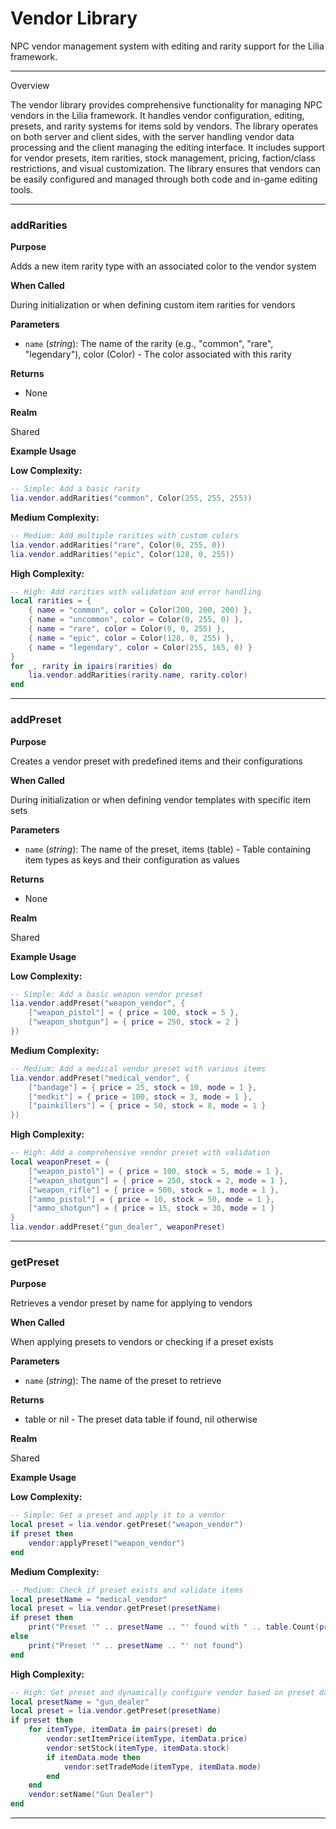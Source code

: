 # Vendor Library

NPC vendor management system with editing and rarity support for the Lilia framework.

---

Overview

The vendor library provides comprehensive functionality for managing NPC vendors in the Lilia framework. It handles vendor configuration, editing, presets, and rarity systems for items sold by vendors. The library operates on both server and client sides, with the server handling vendor data processing and the client managing the editing interface. It includes support for vendor presets, item rarities, stock management, pricing, faction/class restrictions, and visual customization. The library ensures that vendors can be easily configured and managed through both code and in-game editing tools.

---

### addRarities

**Purpose**

Adds a new item rarity type with an associated color to the vendor system

**When Called**

During initialization or when defining custom item rarities for vendors

**Parameters**

* `name` (*string*): The name of the rarity (e.g., "common", "rare", "legendary"), color (Color) - The color associated with this rarity

**Returns**

* None

**Realm**

Shared

**Example Usage**

**Low Complexity:**
```lua
-- Simple: Add a basic rarity
lia.vendor.addRarities("common", Color(255, 255, 255))

```

**Medium Complexity:**
```lua
-- Medium: Add multiple rarities with custom colors
lia.vendor.addRarities("rare", Color(0, 255, 0))
lia.vendor.addRarities("epic", Color(128, 0, 255))

```

**High Complexity:**
```lua
-- High: Add rarities with validation and error handling
local rarities = {
    { name = "common", color = Color(200, 200, 200) },
    { name = "uncommon", color = Color(0, 255, 0) },
    { name = "rare", color = Color(0, 0, 255) },
    { name = "epic", color = Color(128, 0, 255) },
    { name = "legendary", color = Color(255, 165, 0) }
}
for _, rarity in ipairs(rarities) do
    lia.vendor.addRarities(rarity.name, rarity.color)
end

```

---

### addPreset

**Purpose**

Creates a vendor preset with predefined items and their configurations

**When Called**

During initialization or when defining vendor templates with specific item sets

**Parameters**

* `name` (*string*): The name of the preset, items (table) - Table containing item types as keys and their configuration as values

**Returns**

* None

**Realm**

Shared

**Example Usage**

**Low Complexity:**
```lua
-- Simple: Add a basic weapon vendor preset
lia.vendor.addPreset("weapon_vendor", {
    ["weapon_pistol"] = { price = 100, stock = 5 },
    ["weapon_shotgun"] = { price = 250, stock = 2 }
})

```

**Medium Complexity:**
```lua
-- Medium: Add a medical vendor preset with various items
lia.vendor.addPreset("medical_vendor", {
    ["bandage"] = { price = 25, stock = 10, mode = 1 },
    ["medkit"] = { price = 100, stock = 3, mode = 1 },
    ["painkillers"] = { price = 50, stock = 8, mode = 1 }
})

```

**High Complexity:**
```lua
-- High: Add a comprehensive vendor preset with validation
local weaponPreset = {
    ["weapon_pistol"] = { price = 100, stock = 5, mode = 1 },
    ["weapon_shotgun"] = { price = 250, stock = 2, mode = 1 },
    ["weapon_rifle"] = { price = 500, stock = 1, mode = 1 },
    ["ammo_pistol"] = { price = 10, stock = 50, mode = 1 },
    ["ammo_shotgun"] = { price = 15, stock = 30, mode = 1 }
}
lia.vendor.addPreset("gun_dealer", weaponPreset)

```

---

### getPreset

**Purpose**

Retrieves a vendor preset by name for applying to vendors

**When Called**

When applying presets to vendors or checking if a preset exists

**Parameters**

* `name` (*string*): The name of the preset to retrieve

**Returns**

* table or nil - The preset data table if found, nil otherwise

**Realm**

Shared

**Example Usage**

**Low Complexity:**
```lua
-- Simple: Get a preset and apply it to a vendor
local preset = lia.vendor.getPreset("weapon_vendor")
if preset then
    vendor:applyPreset("weapon_vendor")
end

```

**Medium Complexity:**
```lua
-- Medium: Check if preset exists and validate items
local presetName = "medical_vendor"
local preset = lia.vendor.getPreset(presetName)
if preset then
    print("Preset '" .. presetName .. "' found with " .. table.Count(preset) .. " items")
else
    print("Preset '" .. presetName .. "' not found")
end

```

**High Complexity:**
```lua
-- High: Get preset and dynamically configure vendor based on preset data
local presetName = "gun_dealer"
local preset = lia.vendor.getPreset(presetName)
if preset then
    for itemType, itemData in pairs(preset) do
        vendor:setItemPrice(itemType, itemData.price)
        vendor:setStock(itemType, itemData.stock)
        if itemData.mode then
            vendor:setTradeMode(itemType, itemData.mode)
        end
    end
    vendor:setName("Gun Dealer")
end

```

---

